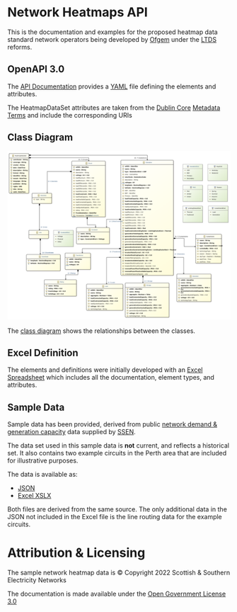 # Network Heatmaps API 

This is the documentation and examples for the proposed heatmap data standard network operators being developed by [Ofgem](https://www.ofgem.gov.uk/) under the [LTDS](https://www.ofgem.gov.uk/publications/next-steps-our-reforms-long-term-development-statement-ltds-and-key-enablers-dso-programme-work) reforms.

## OpenAPI 3.0

The [API Documentation](./api-docs) provides a [YAML](https://github.com/opengridsystems/network-heatmaps-api/blob/main/api-docs/heatmap-openapi.yaml) file defining the elements and attributes. 

The HeatmapDataSet attributes are taken from the [Dublin Core](https://www.dublincore.org) [Metadata Terms](https://www.dublincore.org/specifications/dublin-core/dcmi-terms/) and include the corresponding URIs

## Class Diagram

![Class Diagram](./images/class-diagram-preview.png)

The [class diagram](./documentation/Heatmap%20Data%20Class%20Diagram%20-%20Latest.pdf) shows the relationships between the classes.

## Excel Definition

The elements and definitions were initially developed with an [Excel Spreadsheet](./documentation/Heatmap%20Data%20Definitions%20-%20Latest.xlsx) which includes all the documentation, element types, and attributes.

## Sample Data

Sample data has been provided, derived from public [network demand & generation capacity](https://network-maps.ssen.co.uk/) data supplied by [SSEN](https://www.ssen.co.uk/).

The data set used in this sample data is **not** current, and reflects a historical set.  It also contains two example circuits in the Perth area that are included for illustrative purposes.

The data is available as:
- [JSON](./sample-data/sample-data.json)
- [Excel XSLX](./sample-data/sample-data.xlsx)

Both files are derived from the same source.  The only additional data in the JSON not included in the Excel file is the line routing data for the example circuits.

# Attribution & Licensing

The sample network heatmap data is &copy; Copyright 2022 Scottish & Southern Electricity Networks

The documentation is made available under the [Open Government License 3.0](https://www.nationalarchives.gov.uk/doc/open-government-licence/version/3/)
